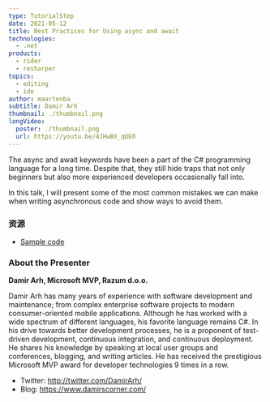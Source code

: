 ```yaml
---
type: TutorialStep
date: 2021-05-12
title: Best Practices for Using async and await
technologies:
  - .net
products:
  - rider
  - resharper
topics:
  - editing
  - ide
author: maartenba
subtitle: Damir Arh
thumbnail: ./thumbnail.png
longVideo:
  poster: ./thumbnail.png
  url: https://youtu.be/4JHwBX_qQE0
---
```


The async and await keywords have been a part of the C# programming language for a long time. Despite that, they still hide traps that not only beginners but also more experienced developers occasionally fall into.

In this talk, I will present some of the most common mistakes we can make when writing asynchronous code and show ways to avoid them.

### 资源

* [Sample code](https://github.com/damirarh/jbdnd-async-await)

### About the Presenter

**Damir Arh, Microsoft MVP, Razum d.o.o.**

Damir Arh has many years of experience with software development and maintenance; from complex enterprise software projects to modern consumer-oriented mobile applications. Although he has worked with a wide spectrum of different languages, his favorite language remains C#. In his drive towards better development processes, he is a proponent of test-driven development, continuous integration, and continuous deployment. He shares his knowledge by speaking at local user groups and conferences, blogging, and writing articles. He has received the prestigious Microsoft MVP award for developer technologies 9 times in a row.

* Twitter: http://twitter.com/DamirArh/
* Blog: https://www.damirscorner.com/